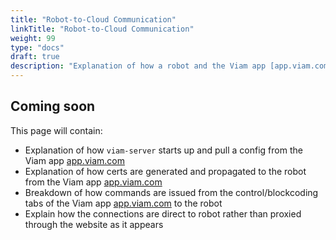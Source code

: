 ```yaml
---
title: "Robot-to-Cloud Communication"
linkTitle: "Robot-to-Cloud Communication"
weight: 99
type: "docs"
draft: true
description: "Explanation of how a robot and the Viam app [app.viam.com](https://app.viam.com) interact."
---
```


## Coming soon

This page will contain:

- Explanation of how `viam-server` starts up and pull a config from the Viam app [app.viam.com](https://app.viam.com)
- Explanation of how certs are generated and propagated to the robot from the Viam app [app.viam.com](https://app.viam.com)
- Breakdown of how commands are issued from the control/blockcoding tabs of the Viam app [app.viam.com](https://app.viam.com) to the robot
- Explain how the connections are direct to robot rather than proxied through the website as it appears

